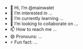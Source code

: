 - 👋 Hi, I’m @mainwalet
- 👀 I’m interested in ...
- 🌱 I’m currently learning ...
- 💞️ I’m looking to collaborate on ...
- 📫 How to reach me ...
- 😄 Pronouns: ...
- ⚡ Fun fact: ...

<!---
mainwalet/mainwalet is a ✨ special ✨ repository because its `README.md` (this file) appears on your GitHub profile.
You can click the Preview link to take a look at your changes.
--->
